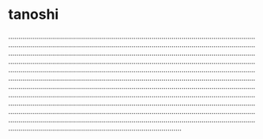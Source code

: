 # tanoshi

...........................................................................................................................................................................................................................................................................................................................................................................................................................................................................................................................................................................................................................................................................................................................................................................................................................................................................................................................................................................................................................................................................................................................................................................................................................................................................................................................................................................................................................................................................................................